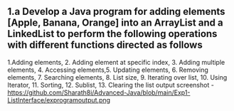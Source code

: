 ## 1.a Develop a Java program for adding elements [Apple, Banana, Orange] into an ArrayList and a LinkedList to perform the following operations with different functions directed as follows
1.Adding elements, 2. Adding element at specific index, 3. Adding multiple elements, 4. Accessing elements,5. Updating elements, 6. Removing elements, 7. Searching elements, 8. List size, 9. Iterating over list, 10. Using Iterator, 11. Sorting, 12. Sublist, 13. Clearing the list 
output screenshot                                            - https://github.com/Sharath8i/Advanced-Java/blob/main/Exp1-ListInterface/exprogramoutput.png
